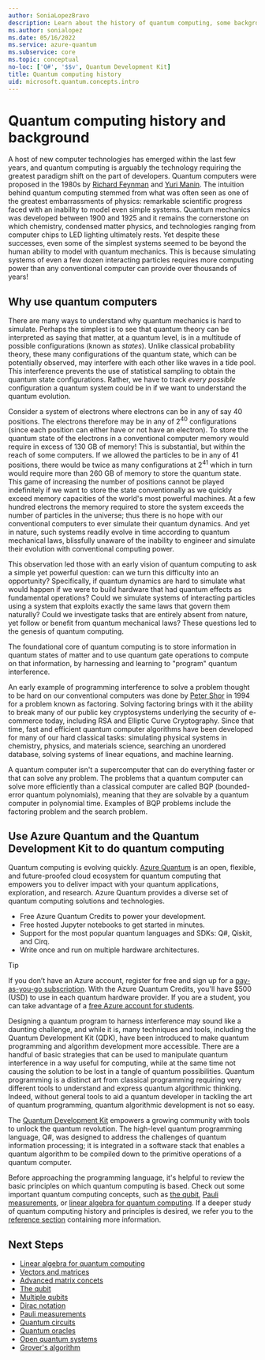 ```yaml
---
author: SoniaLopezBravo
description: Learn about the history of quantum computing, some background describing how it works, and about Azure Quantum and the Quantum Development Kit (QDK).
ms.author: sonialopez
ms.date: 05/16/2022
ms.service: azure-quantum
ms.subservice: core
ms.topic: conceptual
no-loc: ['Q#', '$$v', Quantum Development Kit]
title: Quantum computing history 
uid: microsoft.quantum.concepts.intro
---
```


# Quantum computing history and background

A host of new computer technologies has emerged within the last few years, and quantum computing is arguably the technology requiring the greatest paradigm shift on the part of developers.  Quantum computers were proposed in the 1980s by [Richard Feynman](https://en.wikipedia.org/wiki/Richard_Feynman) and [Yuri Manin](https://en.wikipedia.org/wiki/Yuri_Manin). The intuition behind quantum computing stemmed from what was often seen as one of the greatest embarrassments of physics: remarkable scientific progress faced with an inability to model even simple systems. Quantum mechanics was developed between 1900 and 1925 and it remains the cornerstone on which chemistry, condensed matter physics, and technologies ranging from computer chips to LED lighting ultimately rests.  Yet despite these successes, even some of the simplest systems seemed to be beyond the human ability to model with quantum mechanics.  This is because simulating systems of even a few dozen interacting particles requires more computing power than any conventional computer can provide over thousands of years!

## Why use quantum computers 

There are many ways to understand why quantum mechanics is hard to simulate.  Perhaps the simplest is to see that quantum theory can be interpreted as saying that matter, at a quantum level, is in a multitude of possible configurations (known as *states*).  Unlike classical probability theory, these many configurations of the quantum state, which can be potentially observed, may interfere with each other like waves in a tide pool.  This interference prevents the use of statistical sampling to obtain the quantum state configurations.  Rather, we have to track *every possible* configuration a quantum system could be in if we want to understand the quantum evolution.  

Consider a system of electrons where electrons can be in any of say $40$ positions.  The electrons therefore may be in any of $2^{40}$ configurations (since each position can either have or not have an electron). To store the quantum state of the electrons in a conventional computer memory would require in excess of $130$ GB of memory!  This is substantial, but within the reach of some computers.  If we allowed the particles to be in any of $41$ positions, there would be twice as many configurations at $2^{41}$ which in turn would require more than $260$ GB of memory to store the quantum state. This game of increasing the number of positions cannot be played indefinitely if we want to store the state conventionally as we quickly exceed memory capacities of the world's most powerful machines.  At a few hundred electrons the memory required to store the system exceeds the number of particles in the universe; thus there is no hope with our conventional computers to ever simulate their quantum dynamics. And yet in nature, such systems readily evolve in time according to quantum mechanical laws, blissfully unaware of the inability to engineer and simulate their evolution with conventional computing power.

This observation led those with an early vision of quantum computing to ask a simple yet powerful question: can we turn this difficulty into an opportunity?  Specifically, if quantum dynamics are hard to simulate what would happen if we were to build hardware that had quantum effects as fundamental operations?  Could we simulate systems of interacting particles using a system that exploits exactly the same laws that govern them naturally? Could we investigate tasks that are entirely absent from nature, yet follow or benefit from quantum mechanical laws?  These questions led to the genesis of quantum computing.

The foundational core of quantum computing is to store information in quantum states of matter and to use quantum gate operations to compute on that information, by harnessing and learning to "program" quantum interference.  

An early example of programming interference to solve a problem thought to be hard on our conventional computers was done by [Peter Shor](https://en.wikipedia.org/wiki/Peter_Shor) in 1994 for a problem known as factoring.  Solving factoring brings with it the ability to break many of our public key cryptosystems underlying the security of e-commerce today, including RSA and Elliptic Curve Cryptography.  Since that time, fast and efficient quantum computer algorithms have been developed for many of our hard classical tasks: simulating physical systems in chemistry, physics, and materials science, searching an unordered database, solving systems of linear equations, and machine learning.

A quantum computer isn't a supercomputer that can do everything faster or that can solve any problem. The problems that a quantum computer can solve more efficiently than a classical computer are called BQP (bounded-error quantum polynomials), meaning that they are solvable by a quantum computer in polynomial time. Examples of BQP problems include the factoring problem and the search problem. 


## Use Azure Quantum and the Quantum Development Kit to do quantum computing

Quantum computing is evolving quickly. [Azure Quantum](xref:microsoft.quantum.azure-quantum-overview) is an open, flexible, and future-proofed cloud ecosystem for quantum computing that empowers you to deliver impact with your quantum applications, exploration, and research. Azure Quantum provides a diverse set of quantum computing solutions and technologies.

- Free Azure Quantum Credits to power your development.
- Free hosted Jupyter notebooks to get started in minutes.
- Support for the most popular quantum languages and SDKs: Q#, Qiskit, and Cirq.
- Write once and run on multiple hardware architectures.

> [!Tip]
> If you don’t have an Azure account, register for free and sign up for a [pay-as-you-go subscription](https://azure.microsoft.com/pricing/purchase-options/pay-as-you-go). With the Azure Quantum Credits, you'll have $500 (USD) to use in each quantum hardware provider. If you are a student, you can take advantage of a [free Azure account for students](https://azure.microsoft.com/free/students/).

Designing a quantum program to harness interference may sound like a daunting challenge, and while it is, many techniques and tools, including the Quantum Development Kit (QDK), have been introduced to make quantum programming and algorithm development more accessible. There are a handful of basic strategies that can be used to manipulate quantum interference in a way useful for computing, while at the same time not causing the solution to be lost in a tangle of quantum possibilities. Quantum programming is a distinct art from classical programming requiring very different tools to understand and express quantum algorithmic thinking. Indeed, without general tools to aid a quantum developer in tackling the art of quantum programming, quantum algorithmic development is not so easy.

The [Quantum Development Kit](xref:microsoft.quantum.overview.q-sharp) empowers a growing community with tools to unlock the quantum revolution. The high-level quantum programming language, Q#, was designed to address the challenges of quantum information processing; it is integrated in a software stack that enables a quantum algorithm to be compiled down to the primitive operations of a quantum computer.  

Before approaching the programming language, it's helpful to review the basic principles on which quantum computing is based. Check out some important quantum computing concepts, such as [the qubit](xref:microsoft.quantum.concepts.qubit), [Pauli measurements](xref:microsoft.quantum.concepts.pauli), or [linear algebra for quantum computing](xref:microsoft.quantum.overview.algebra). If a deeper study of quantum computing history and principles is desired, we refer you to the [reference section](xref:microsoft.quantum.more-information) containing more information.


## Next Steps

- [Linear algebra for quantum computing](xref:microsoft.quantum.overview.algebra)
- [Vectors and matrices](xref:microsoft.quantum.concepts.vectors)
- [Advanced matrix concets](xref:microsoft.quantum.concepts.matrix-advanced)
- [The qubit](xref:microsoft.quantum.concepts.qubit)
- [Multiple qubits](xref:microsoft.quantum.concepts.multiple-qubits)
- [Dirac notation](xref:microsoft.quantum.concepts.dirac)
- [Pauli measurements](xref:microsoft.quantum.concepts.pauli)
- [Quantum circuits](xref:microsoft.quantum.concepts.circuits)
- [Quantum oracles](xref:microsoft.quantum.concepts.oracles)
- [Open quantum systems](xref:microsoft.quantum.concepts.opensystems)
- [Grover's algorithm](xref:microsoft.quantum.concepts.grovers)


